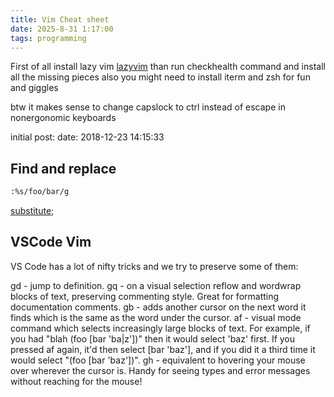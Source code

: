 ```yaml
---
title: Vim Cheat sheet 
date: 2025-8-31 1:17:00
tags: programming
---
```


First of all install lazy vim
[lazyvim](https://www.lazyvim.org/)
than run checkhealth command and install all the missing pieces
also you might need to install iterm and zsh for fun and giggles

btw it makes sense to change capslock to ctrl instead of escape in nonergonomic keyboards




initial post: date: 2018-12-23 14:15:33
## Find and replace

```bash
:%s/foo/bar/g
```

[substitute](http://vim.wikia.com/wiki/Search_and_replace);


## VSCode Vim

VS Code has a lot of nifty tricks and we try to preserve some of them:

gd - jump to definition.
gq - on a visual selection reflow and wordwrap blocks of text, preserving commenting style. Great for formatting documentation comments.
gb - adds another cursor on the next word it finds which is the same as the word under the cursor.
af - visual mode command which selects increasingly large blocks of text. For example, if you had "blah (foo [bar 'ba|z'])" then it would select 'baz' first. If you pressed af again, it'd then select [bar 'baz'], and if you did it a third time it would select "(foo [bar 'baz'])".
gh - equivalent to hovering your mouse over wherever the cursor is. Handy for seeing types and error messages without reaching for the mouse!
